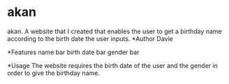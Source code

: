 # akan
akan. A website that  I created  that enables the user to get a birthday name according to the birth date the user inputs.
*Author
Davie

*Features
name bar
birth date bar
gender bar

*Usage
The website requires the birth date of the user and the gender in order to give the birthday name.
